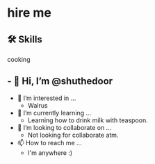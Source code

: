 # hire me


## 🛠 Skills
cooking



## - 👋 Hi, I’m @shuthedoor
- 👀 I’m interested in ...
  - Walrus
- 🌱 I’m currently learning ...
  - Learning how to drink milk with teaspoon.
- 💞️ I’m looking to collaborate on ...
  - Not looking for collaborate atm.
- 📫 How to reach me ... 
  - I'm anywhere :)

<!---
shuthedoor/shuthedoor is a ✨ special ✨ repository because its `README.md` (this file) appears on your GitHub profile.
You can click the Preview link to take a look at your changes.
--->
